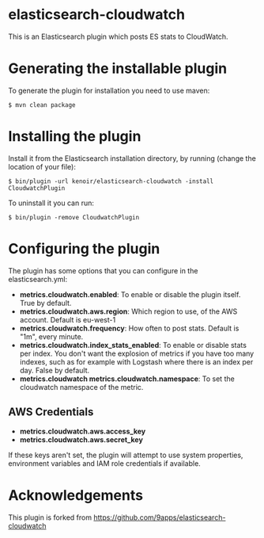 elasticsearch-cloudwatch
========================

This is an Elasticsearch plugin which posts ES stats to CloudWatch.

# Generating the installable plugin

To generate the plugin for installation you need to use maven:

    $ mvn clean package

# Installing the plugin

Install it from the Elasticsearch installation directory, by running (change the location of your file):

    $ bin/plugin -url kenoir/elasticsearch-cloudwatch -install CloudwatchPlugin

To uninstall it you can run:

    $ bin/plugin -remove CloudwatchPlugin

# Configuring the plugin

The plugin has some options that you can configure in the elasticsearch.yml:

  - **metrics.cloudwatch.enabled**: To enable or disable the plugin itself. True by default.
  - **metrics.cloudwatch.aws.region**: Which region to use, of the AWS account. Default is eu-west-1 
  - **metrics.cloudwatch.frequency**: How often to post stats. Default is "1m", every minute.
  - **metrics.cloudwatch.index_stats_enabled**: To enable or disable stats per index. You don't want the explosion of metrics if you have too many indexes, such as for example with Logstash where there is an index per day. False by default.
  - **metrics.cloudwatch metrics.cloudwatch.namespace**: To set the cloudwatch namespace of the metric. 

## AWS Credentials
  
  - **metrics.cloudwatch.aws.access_key**
  - **metrics.cloudwatch.aws.secret_key**

If these keys aren't set, the plugin will attempt to use system properties, environment variables and IAM role credentials if available.  

# Acknowledgements

This plugin is forked from https://github.com/9apps/elasticsearch-cloudwatch
